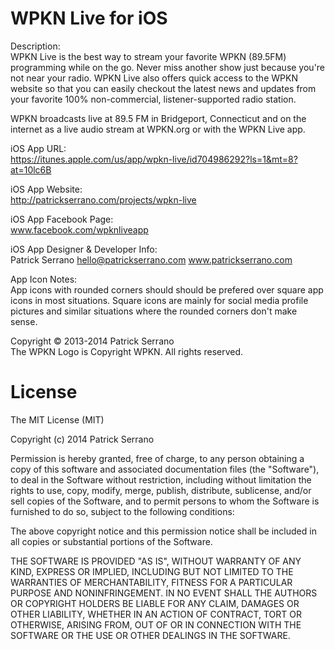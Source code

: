 WPKN Live for iOS
=================

Description:  
WPKN Live is the best way to stream your favorite WPKN (89.5FM) programming while on the go. Never miss another show just because you're not near your radio. WPKN Live also offers quick access to the WPKN website so that you can easily checkout the latest news and updates from your favorite 100% non-commercial, listener-supported radio station. 

WPKN broadcasts live at 89.5 FM in Bridgeport, Connecticut and on the internet as a live audio stream at WPKN.org or with the WPKN Live app.

iOS App URL:  
https://itunes.apple.com/us/app/wpkn-live/id704986292?ls=1&mt=8?at=10lc6B

iOS App Website:  
http://patrickserrano.com/projects/wpkn-live

iOS App Facebook Page:  
www.facebook.com/wpknliveapp

iOS App Designer & Developer Info:  
Patrick Serrano
hello@patrickserrano.com
www.patrickserrano.com

App Icon Notes:  
App icons with rounded corners should should be prefered over square app icons in most situations. Square icons are mainly for social media profile pictures and similar situations where the rounded corners don't make sense.

Copyright © 2013-2014 Patrick Serrano  
The WPKN Logo is Copyright WPKN. All rights reserved.

License
=======
The MIT License (MIT)

Copyright (c) 2014 Patrick Serrano

Permission is hereby granted, free of charge, to any person obtaining a copy
of this software and associated documentation files (the "Software"), to deal
in the Software without restriction, including without limitation the rights
to use, copy, modify, merge, publish, distribute, sublicense, and/or sell
copies of the Software, and to permit persons to whom the Software is
furnished to do so, subject to the following conditions:

The above copyright notice and this permission notice shall be included in all
copies or substantial portions of the Software.

THE SOFTWARE IS PROVIDED "AS IS", WITHOUT WARRANTY OF ANY KIND, EXPRESS OR
IMPLIED, INCLUDING BUT NOT LIMITED TO THE WARRANTIES OF MERCHANTABILITY,
FITNESS FOR A PARTICULAR PURPOSE AND NONINFRINGEMENT. IN NO EVENT SHALL THE
AUTHORS OR COPYRIGHT HOLDERS BE LIABLE FOR ANY CLAIM, DAMAGES OR OTHER
LIABILITY, WHETHER IN AN ACTION OF CONTRACT, TORT OR OTHERWISE, ARISING FROM,
OUT OF OR IN CONNECTION WITH THE SOFTWARE OR THE USE OR OTHER DEALINGS IN THE
SOFTWARE.